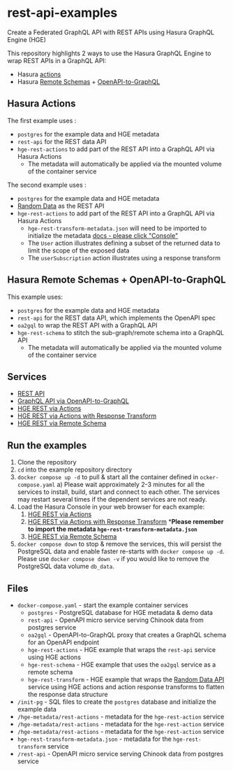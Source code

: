 # rest-api-examples
Create a Federated GraphQL API with REST APIs using Hasura GraphQL Engine (HGE)

This repository highlights 2 ways to use the Hasura GraphQL Engine to wrap REST APIs in a GraphQL API:
- Hasura [actions](https://hasura.io/docs/latest/graphql/core/actions/index/)
- Hasura [Remote Schemas](https://hasura.io/docs/latest/graphql/core/remote-schemas/index/) + [OpenAPI-to-GraphQL](https://github.com/IBM/openapi-to-graphql)

## Hasura Actions
The first example uses :
- `postgres` for the example data and HGE metadata
- `rest-api` for the REST data API
- `hge-rest-actions` to add part of the REST API into a GraphQL API via Hasura Actions
  - The metadata will automatically be applied via the mounted volume of the container service

The second example uses :
- `postgres` for the example data and HGE metadata
- [Random Data](https://random-data-api.com/api/users/random_user) as the REST API
- `hge-rest-actions` to add part of the REST API into a GraphQL API via Hasura Actions
  - `hge-rest-transform-metadata.json` will need to be imported to initialize the metadata [docs - please click "Console"](https://hasura.io/docs/latest/graphql/core/migrations/manage-metadata/#applying-metadata)
  - The `User` action illustrates defining a subset of the returned data to limit the scope of the exposed data
  - The `userSubscription` action illustrates using a response transform

## Hasura Remote Schemas + OpenAPI-to-GraphQL
This example uses:
- `postgres` for the example data and HGE metadata
- `rest-api` for the REST data API, which implements the OpenAPI spec
- `oa2gql` to wrap the REST API with a GraphQL API
- `hge-rest-schema` to stitch the sub-graph/remote schema into a GraphQL API
  - The metadata will automatically be applied via the mounted volume of the container service

## Services
- [REST API](http://localhost:3000/)
- [GraphQL API via OpenAPI-to-GraphQL](http://localhost:3100/graphql)
- [HGE REST via Actions](http://localhost:8010/console)
- [HGE REST via Actions with Response Transform](http://localhost:8020/console)
- [HGE REST via Remote Schema](http://localhost:8030/console)

## Run the examples
1) Clone the repository
2) `cd` into the example repository directory
3) `docker compose up -d` to pull & start all the container defined in `ocker-compose.yaml`
    a) Please wait approximately 2-3 minutes for all the services to install, build, start and connect to each other. The services may restart several times if the dependent services are not ready.
4) Load the Hasura Console in your web browser for each example:
    1) [HGE REST via Actions](http://localhost:8010/console)
    2) [HGE REST via Actions with Response Transform](http://localhost:8020/console)
    ***Please remember to import the metadata `hge-rest-transform-metadata.json`**
    3) [HGE REST via Remote Schema](http://localhost:8030/console)
5) `docker compose down` to stop & remove the services, this will persist the PostgreSQL data and enable faster re-starts with `docker compose up -d`. Please use `docker compose down -v` if you would like to remove the PostgreSQL data volume `db_data`. 

## Files
- `docker-compose.yaml` - start the example container services
  - `postgres` - PostgreSQL database for HGE metadata & demo data
  - `rest-api` - OpenAPI micro service serving Chinook data from postgres service
  - `oa2gql` - OpenAPI-to-GraphQL proxy that creates a GraphQL schema for an OpenAPI endpoint
  - `hge-rest-actions` - HGE example that wraps the `rest-api` service using HGE actions
  - `hge-rest-schema` - HGE example that uses the `oa2gql` service as a remote schema
  - `hge-rest-transform` - HGE example that wraps the [Random Data API](https://random-data-api.com/api/users/random_user) service using HGE actions and action response transforms to flatten the response data structure
- `/init-pg` - SQL files to create the `postgres` database and initialize the example data
- `/hge-metadata/rest-actions` - metadata for the `hge-rest-action` service
- `/hge-metadata/rest-actions` - metadata for the `hge-rest-action` service
- `/hge-metadata/rest-actions` - metadata for the `hge-rest-action` service
- `hge-rest-transform-metadata.json` - metadata for the `hge-rest-transform` service
- `/rest-api` - OpenAPI micro service serving Chinook data from postgres service